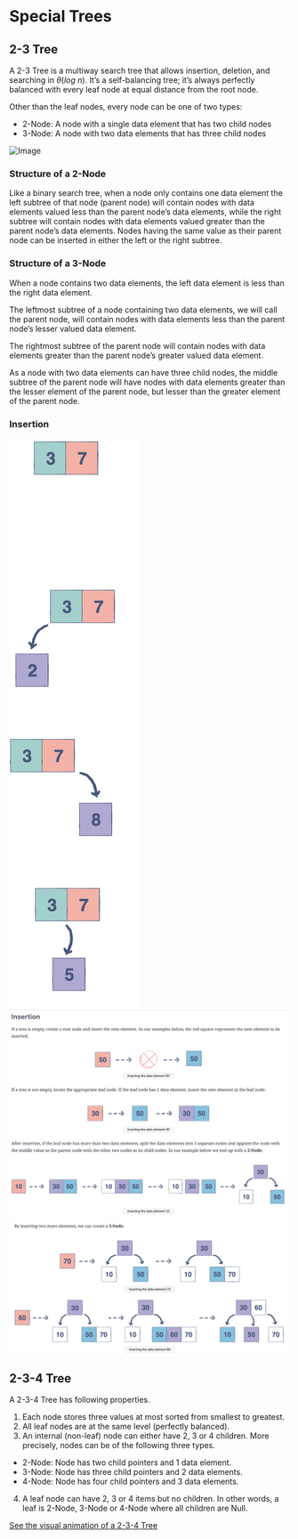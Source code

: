 # Special Trees

## 2-3 Tree

A 2-3 Tree is a multiway search tree that allows insertion, deletion, and searching in $\theta(log \ n)$. It’s a self-balancing tree; it’s always perfectly balanced with every leaf node at equal distance from the root node.

Other than the leaf nodes, every node can be one of two types:

-   2-Node: A node with a single data element that has two child nodes
-   3-Node: A node with two data elements that has three child nodes

![Image](https://iq.opengenus.org/content/images/2020/06/2-3-Tree--1-.png)

### Structure of a 2-Node

Like a binary search tree, when a node only contains one data element the left subtree of that node (parent node) will contain nodes with data elements valued less than the parent node’s data elements, while the right subtree will contain nodes with data elements valued greater than the parent node’s data elements. Nodes having the same value as their parent node can be inserted in either the left or the right subtree.

### Structure of a 3-Node

When a node contains two data elements, the left data element is less than the right data element.

The leftmost subtree of a node containing two data elements, we will call the parent node, will contain nodes with data elements less than the parent node’s lesser valued data element.

The rightmost subtree of the parent node will contain nodes with data elements greater than the parent node’s greater valued data element.

As a node with two data elements can have three child nodes, the middle subtree of the parent node will have nodes with data elements greater than the lesser element of the parent node, but lesser than the greater element of the parent node.

### Insertion

![Image](images/tree/3-node.png)
![Image](images/tree/23-tree-insertion_1.png)
![Image](images/tree/23-tree-insertion_2.png)

## 2-3-4 Tree

A 2-3-4 Tree has following properties.

1. Each node stores three values at most sorted from smallest to greatest.
2. All leaf nodes are at the same level (perfectly balanced).
3. An internal (non-leaf) node can either have 2, 3 or 4 children. More precisely, nodes can be of the following three types.

-   2-Node: Node has two child pointers and 1 data element.
-   3-Node: Node has three child pointers and 2 data elements.
-   4-Node: Node has four child pointers and 3 data elements.

4. A leaf node can have 2, 3 or 4 items but no children. In other words, a leaf is 2-Node, 3-Node or 4-Node where all children are Null.

[See the visual animation of a 2-3-4 Tree](https://www.educative.io/page/5689413791121408/80001)
